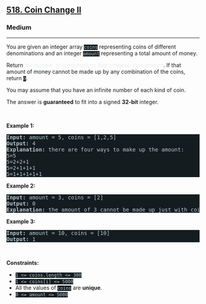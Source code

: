 <h2><a href="https://leetcode.com/problems/coin-change-ii/">518. Coin Change II</a></h2><h3>Medium</h3><hr><div><p>You are given an integer array <code style="background-color: rgb(20, 28, 32) !important; color: rgb(183, 198, 205) !important;">coins</code> representing coins of different denominations and an integer <code style="background-color: rgb(20, 28, 32) !important; color: rgb(183, 198, 205) !important;">amount</code> representing a total amount of money.</p>

<p>Return <em style="color: rgb(234, 238, 241) !important;">the number of combinations that make up that amount</em>. If that amount of money cannot be made up by any combination of the coins, return <code style="background-color: rgb(20, 28, 32) !important; color: rgb(183, 198, 205) !important;">0</code>.</p>

<p>You may assume that you have an infinite number of each kind of coin.</p>

<p>The answer is <strong>guaranteed</strong> to fit into a signed <strong>32-bit</strong> integer.</p>

<p>&nbsp;</p>
<p><strong class="example">Example 1:</strong></p>

<pre style="background-color: rgb(20, 28, 32) !important; color: rgb(182, 198, 206) !important;"><strong>Input:</strong> amount = 5, coins = [1,2,5]
<strong>Output:</strong> 4
<strong>Explanation:</strong> there are four ways to make up the amount:
5=5
5=2+2+1
5=2+1+1+1
5=1+1+1+1+1
</pre>

<p><strong class="example">Example 2:</strong></p>

<pre style="background-color: rgb(20, 28, 32) !important; color: rgb(182, 198, 206) !important;"><strong>Input:</strong> amount = 3, coins = [2]
<strong>Output:</strong> 0
<strong>Explanation:</strong> the amount of 3 cannot be made up just with coins of 2.
</pre>

<p><strong class="example">Example 3:</strong></p>

<pre style="background-color: rgb(20, 28, 32) !important; color: rgb(182, 198, 206) !important;"><strong>Input:</strong> amount = 10, coins = [10]
<strong>Output:</strong> 1
</pre>

<p>&nbsp;</p>
<p><strong>Constraints:</strong></p>

<ul>
	<li><code style="background-color: rgb(20, 28, 32) !important; color: rgb(183, 198, 205) !important;">1 &lt;= coins.length &lt;= 300</code></li>
	<li><code style="background-color: rgb(20, 28, 32) !important; color: rgb(183, 198, 205) !important;">1 &lt;= coins[i] &lt;= 5000</code></li>
	<li>All the values of <code style="background-color: rgb(20, 28, 32) !important; color: rgb(183, 198, 205) !important;">coins</code> are <strong>unique</strong>.</li>
	<li><code style="background-color: rgb(20, 28, 32) !important; color: rgb(183, 198, 205) !important;">0 &lt;= amount &lt;= 5000</code></li>
</ul>
</div>
